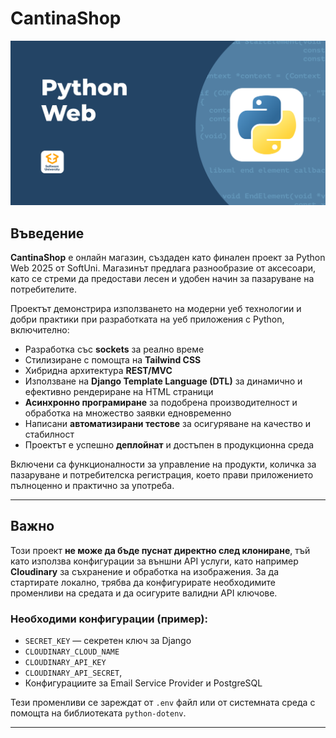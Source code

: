 # CantinaShop

![CantinaShop Logo](screenshots/course-logo.png)

## Въведение

**CantinaShop** е онлайн магазин, създаден като финален проект за Python Web 2025 от SoftUni. Магазинът предлага разнообразие от аксесоари, като се стреми да предостави лесен и удобен начин за пазаруване на потребителите.

Проектът демонстрира използването на модерни уеб технологии и добри практики при разработката на уеб приложения с Python, включително:

- Разработка със **sockets** за реално време  
- Стилизиране с помощта на **Tailwind CSS**  
- Хибридна архитектура **REST/MVC**  
- Използване на **Django Template Language (DTL)** за динамично и ефективно рендериране на HTML страници  
- **Асинхронно програмиране** за подобрена производителност и обработка на множество заявки едновременно  
- Написани **автоматизирани тестове** за осигуряване на качество и стабилност  
- Проектът е успешно **деплойнат** и достъпен в продукционна среда

Включени са функционалности за управление на продукти, количка за пазаруване и потребителска регистрация, което прави приложението пълноценно и практично за употреба.

---

## Важно

Този проект **не може да бъде пуснат директно след клониране**, тъй като използва конфигурации за външни API услуги, като например **Cloudinary** за съхранение и обработка на изображения. За да стартирате локално, трябва да конфигурирате необходимите променливи на средата и да осигурите валидни API ключове.

### Необходими конфигурации (пример):

- `SECRET_KEY` — секретен ключ за Django  
- `CLOUDINARY_CLOUD_NAME`  
- `CLOUDINARY_API_KEY`  
- `CLOUDINARY_API_SECRET`,
- Конфигурациите за Email Service Provider и PostgreSQL

Тези променливи се зареждат от `.env` файл или от системната среда с помощта на библиотеката `python-dotenv`.

---


